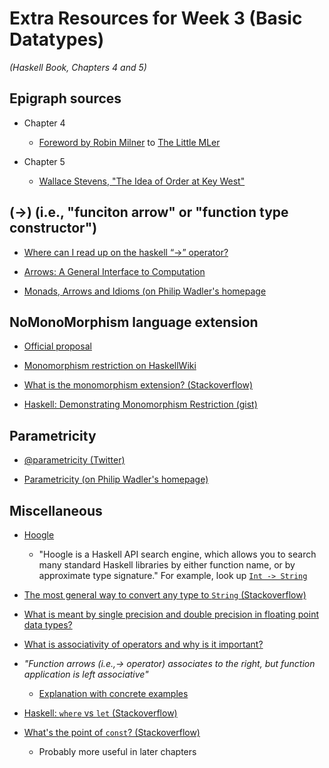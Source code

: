 # Extra Resources for Week 3 (Basic Datatypes)
*(Haskell Book, Chapters 4 and 5)*

## Epigraph sources

- Chapter 4
  - [Foreword by Robin Milner](http://www.ccs.neu.edu/home/matthias/BTML/foreword.html)
    to [The Little MLer](http://www.ccs.neu.edu/home/matthias/BTML/)

- Chapter 5
  - [Wallace Stevens, "The Idea of Order at Key West"](https://www.poetryfoundation.org/poems/43431/the-idea-of-order-at-key-west)

## (->) (i.e., "funciton arrow" or "function type constructor")

- [Where can I read up on the haskell “->” operator?](https://stackoverflow.com/questions/9136421/where-can-i-read-up-on-the-haskell-operator)

- [Arrows: A General Interface to Computation](https://www.haskell.org/arrows/)

- [Monads, Arrows and Idioms (on Philip Wadler's homepage](http://homepages.inf.ed.ac.uk/wadler/topics/monads.html)

## NoMonoMorphism language extension

- [Official proposal](https://prime.haskell.org/wiki/NoMonomorphismRestriction)

- [Monomorphism restriction on HaskellWiki](https://wiki.haskell.org/Monomorphism_restriction)

- [What is the monomorphism extension? (Stackoverflow)](https://stackoverflow.com/questions/32496864/what-is-the-monomorphism-restriction)

- [Haskell: Demonstrating Monomorphism Restriction (gist)](https://gist.github.com/CMCDragonkai/5cce00f732fcac0ec026)

## Parametricity

- [@parametricity (Twitter)](https://twitter.com/parametricity)

- [Parametricity (on Philip Wadler's homepage)](http://homepages.inf.ed.ac.uk/wadler/topics/parametricity.html)

## Miscellaneous

- [Hoogle](https://www.haskell.org/hoogle/)
  - "Hoogle is a Haskell API search engine, which allows you to search many standard Haskell libraries by either function name, or by approximate type signature." For example, look up [`Int -> String`](https://www.haskell.org/hoogle/?hoogle=Int+-%3E+String)

- [The most general way to convert any type to `String` (Stackoverflow)](https://stackoverflow.com/questions/2784271/haskell-converting-int-to-string)

- [What is meant by single precision and double precision in floating point data types?](https://www.quora.com/What-is-meant-by-single-precision-and-double-precision-in-floating-point-data-types)

- [What is associativity of operators and why is it important?](https://stackoverflow.com/questions/930486/what-is-associativity-of-operators-and-why-is-it-important)

- *"Function arrows (i.e.,-> operator) associates to the right, but function application is left associative"*
  - [Explanation with concrete examples](https://stackoverflow.com/questions/30440377/usefulness-of-function-arrows-associate-to-the-right)

- [Haskell: `where` vs `let` (Stackoverflow)](https://stackoverflow.com/questions/4362328/haskell-where-vs-let)

- [What's the point of `const`? (Stackoverflow)](https://stackoverflow.com/questions/7402528/whats-the-point-of-const-in-the-haskell-prelude)
  - Probably more useful in later chapters
